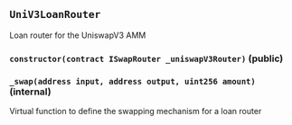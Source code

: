 ## `UniV3LoanRouter`

Loan router for the UniswapV3 AMM

### `constructor(contract ISwapRouter _uniswapV3Router)` (public)

### `_swap(address input, address output, uint256 amount)` (internal)

Virtual function to define the swapping mechanism for a loan router
